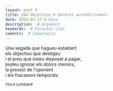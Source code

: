 ```yaml
---
layout: post #
title: 264 Objectius # Generat automàticament
date: 2018-03-17 # Data
description:  # Argument
keywords:  # Paraules clau
coments:  # Comentaris
---
```


Una vegada que hagueu establert <br />
els objectius que desitgeu <br />
i el preu que esteu disposat a pagar, <br />
podeu ignorar els dolors menors, <br />
la pressió de l'oponent <br />
i els fracassos temporals. <br />

<small>Vince Lombardi</small>
